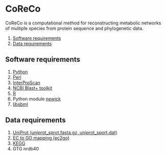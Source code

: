 # CoReCo

CoReCo is a computational method for reconstructing metabolic networks of multiple species from protein sequence and phylogenetic data.

1. [Software requirements](#software-requirements)
2. [Data requirements](#data-requirements)

## Software requirements

1. [Python](http://www.python.org/getit/)
2. [Perl](http://www.perl.org/)
3. [InterProScan](http://ftp.ebi.ac.uk/pub/databases/interpro/iprscan/)
4. [NCBI Blast+ toolkit](http://ftp.ncbi.nlm.nih.gov/blast/executables/blast+/LATEST/)
5. [R](http://www.r-project.org/)
6. Python module [newick](http://users-birc.au.dk/mailund/newick.html)
7. [libsbml](http://sourceforge.net/projects/sbml/files/libsbml/5.7.0/stable/)

## Data requirements

1. [UniProt (uniprot_sprot.fasta.gz, uniprot_sport.dat)](ftp://ftp.uniprot.org/pub/databases/uniprot/knowledgebase/)
2. [EC to GO mapping (ec2go)](http//www.geneontology.org/external2go/ec2go/)
3. [KEGG](http://www.kegg.jp/kegg/download/)
4. GTG nrdb40
